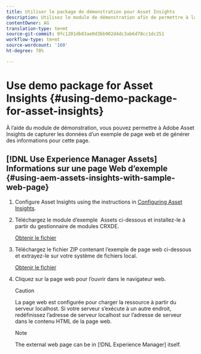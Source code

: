 ```yaml
---
title: Utiliser le package de démonstration pour Asset Insights
description: Utilisez le module de démonstration afin de permettre à la fonction Statistiques sur les ressources d’Adobe de capturer les données d’une page web et de générer des informations pour cette page.
contentOwner: AG
translation-type: tm+mt
source-git-commit: 9fc1201db83ae0d3bb902d4dc3ab6d78cc1dc251
workflow-type: tm+mt
source-wordcount: '160'
ht-degree: 78%

---
```



# Use demo package for Asset Insights {#using-demo-package-for-asset-insights}

À l’aide du module de démonstration, vous pouvez permettre à Adobe Asset Insights de capturer les données d’un exemple de page web et de générer des informations pour cette page.

## [!DNL Use Experience Manager Assets] Informations sur une page Web d’exemple  {#using-aem-assets-insights-with-sample-web-page}

1. Configure Asset Insights using the instructions in [Configuring Asset Insights](touch-ui-configuring-asset-insights.md).
1. Téléchargez le module d’exemple  Assets ci-dessous et installez-le à partir du gestionnaire de modules CRXDE.

   [Obtenir le fichier](assets/insightsdemo.zip)

1. Téléchargez le fichier ZIP contenant l’exemple de page web ci-dessous et extrayez-le sur votre système de fichiers local.

   [Obtenir le fichier](assets/demosite.zip)

1. Cliquez sur la page web pour l’ouvrir dans le navigateur web.

   >[!CAUTION]
   >
   >La page web est configurée pour charger la ressource à partir du serveur localhost. Si votre serveur s’exécute à un autre endroit, redéfinissez l’adresse de serveur localhost sur l’adresse de serveur dans le contenu HTML de la page web.

   >[!NOTE]
   >
   >The external web page can be in [!DNL Experience Manager] itself.
